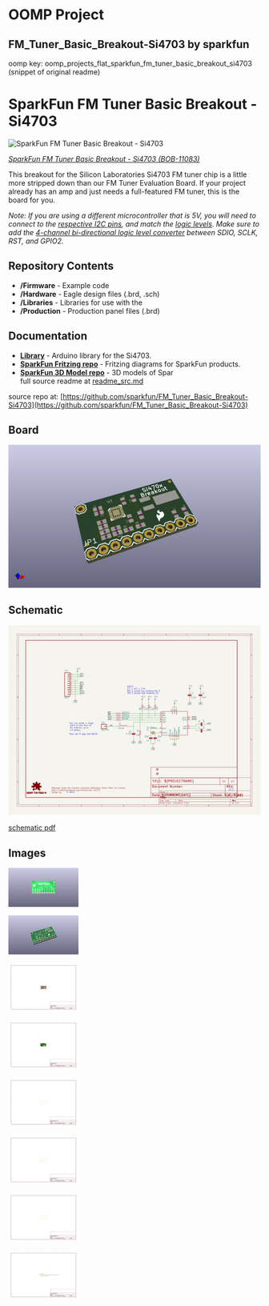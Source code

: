 # OOMP Project  
## FM_Tuner_Basic_Breakout-Si4703  by sparkfun  
  
oomp key: oomp_projects_flat_sparkfun_fm_tuner_basic_breakout_si4703  
(snippet of original readme)  
  
SparkFun FM Tuner Basic Breakout - Si4703  
========================================  
  
![SparkFun FM Tuner Basic Breakout - Si4703](https://cdn.sparkfun.com//assets/parts/6/2/3/5/11083-02.jpg)  
  
[*SparkFun FM Tuner Basic Breakout - Si4703 (BOB-11083)*](https://www.sparkfun.com/products/11083)  
  
This breakout for the Silicon Laboratories Si4703 FM tuner chip is a little more stripped down than our FM Tuner Evaluation Board. If your project already has an amp and just needs a full-featured FM tuner, this is the board for you.   
  
_Note: If you are using a different microcontroller that is 5V, you will need to connect to the [respective I2C pins](https://www.arduino.cc/en/reference/wire), and match the [logic levels](https://learn.sparkfun.com/tutorials/logic-levels). Make sure to add the [4-channel bi-directional logic level converter](https://www.sparkfun.com/products/12009) between SDIO, SCLK, RST, and GPIO2._  
  
Repository Contents  
-------------------  
  
* **/Firmware** - Example code   
* **/Hardware** - Eagle design files (.brd, .sch)  
* **/Libraries** - Libraries for use with the <PRODUCT NAME>  
* **/Production** - Production panel files (.brd)  
  
Documentation  
--------------  
* **[Library](https://github.com/sparkfun/SparkFun_Si4703_Arduino_Library)** - Arduino library for the Si4703.  
* **[SparkFun Fritzing repo](https://github.com/sparkfun/Fritzing_Parts)** - Fritzing diagrams for SparkFun products.  
* **[SparkFun 3D Model repo](https://github.com/sparkfun/3D_Models)** - 3D models of Spar  
  full source readme at [readme_src.md](readme_src.md)  
  
source repo at: [https://github.com/sparkfun/FM_Tuner_Basic_Breakout-Si4703](https://github.com/sparkfun/FM_Tuner_Basic_Breakout-Si4703)  
## Board  
  
[![working_3d.png](working_3d_600.png)](working_3d.png)  
## Schematic  
  
[![working_schematic.png](working_schematic_600.png)](working_schematic.png)  
  
[schematic pdf](working_schematic.pdf)  
## Images  
  
[![working_3D_bottom.png](working_3D_bottom_140.png)](working_3D_bottom.png)  
  
[![working_3D_top.png](working_3D_top_140.png)](working_3D_top.png)  
  
[![working_assembly_page_01.png](working_assembly_page_01_140.png)](working_assembly_page_01.png)  
  
[![working_assembly_page_02.png](working_assembly_page_02_140.png)](working_assembly_page_02.png)  
  
[![working_assembly_page_03.png](working_assembly_page_03_140.png)](working_assembly_page_03.png)  
  
[![working_assembly_page_04.png](working_assembly_page_04_140.png)](working_assembly_page_04.png)  
  
[![working_assembly_page_05.png](working_assembly_page_05_140.png)](working_assembly_page_05.png)  
  
[![working_assembly_page_06.png](working_assembly_page_06_140.png)](working_assembly_page_06.png)  
